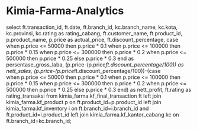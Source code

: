 # Kimia-Farma-Analytics
select 
ft.transaction_id, 
ft.date,
ft.branch_id,
kc.branch_name,
kc.kota,
kc.provinsi,
kc.rating as rating_cabang,
ft.customer_name,
ft.product_id,
p.product_name,
p.price as actual_price,
ft.discount_percentage,
case  
  when p.price <= 50000 then p.price * 0.1
  when p.price <= 100000 then p.price * 0.15
  when p.price <= 300000 then p.price * 0.2
  when p.price <= 500000 then p.price * 0.25
  else p.price * 0.3
end as persentase_gross_laba,
(p.price-(p.price*ft.discount_percentage/100)) as nett_sales,
(p.price-(p.price*ft.discount_percentage/100))-(case  
  when p.price <= 50000 then p.price * 0.1
  when p.price <= 100000 then p.price * 0.15
  when p.price <= 300000 then p.price * 0.2
  when p.price <= 500000 then p.price * 0.25
  else p.price * 0.3
end) 
as nett_profit,
ft.rating as rating_transaksi
from kimia_farma.kf_final_transaction ft
left join kimia_farma.kf_product p
on ft.product_id=p.product_id
left join kimia_farma.kf_inventory i
on ft.branch_id=i.branch_id and ft.product_id=i.product_id
left join kimia_farma.kf_kantor_cabang kc
on ft.branch_id=kc.branch_id;

